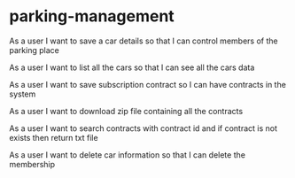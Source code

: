# parking-management
As a user I want to save a car details so that I can control members of the parking place

As a user I want to list all the cars so that I can see all the cars data

As a user I want to save subscription contract so I can have contracts in the system

As a user I want to download zip file containing all the contracts

As a user I want to search contracts with contract id and if contract is not exists then return txt file

As a user I want to delete car information so that I can delete the membership



